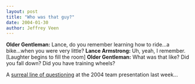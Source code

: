 ```yaml
--- 
layout: post
title: "Who was that guy?"
date: 2004-01-30
author: Jeffrey Veen
---
```

<strong>Older Gentleman:</strong> Lance, do you remember learning how to ride...a bike...when you were very little? 
<strong>Lance Armstrong:</strong> Uh, yeah, I remember. [Laughter begins to fill the room] 
<strong>Older Gentleman:</strong> What was that like? Did you fall down? Did you have training wheels?

A <a href="http://www.velonews.com/news/fea/3437.0.html">surreal line of questioning</a> at the 2004 team presentation last week...
&#8203;
